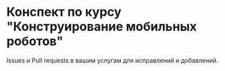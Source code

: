 # Конспект по курсу "Конструирование мобильных роботов"

Issues и Pull requests в вашим услугам для исправлений и добавлений. 
